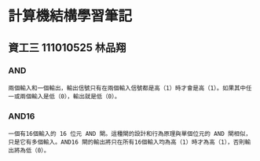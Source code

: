 # 計算機結構學習筆記
## 資工三 111010525 林品翔

### AND
    兩個輸入和一個輸出，輸出信號只有在兩個輸入信號都是高（1）時才會是高（1）。如果其中任一或兩個輸入是低（0），輸出就是低（0）。

### AND16
    一個有16個輸入的 16 位元 AND 閘。這種閘的設計和行為原理與單個位元的 AND 閘相似，只是它有多個輸入。AND16 閘的輸出將只在所有16個輸入均為高（1）時才為高（1），否則輸出將為低（0）。